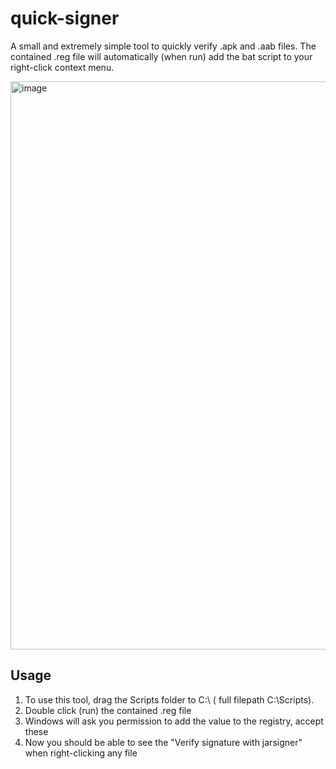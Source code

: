 # quick-signer

A small and extremely simple tool to quickly verify .apk and .aab files.
The contained .reg file will automatically (when run) add the bat script to your right-click context menu.


<img width="909" alt="image" src="https://user-images.githubusercontent.com/26058048/192895299-f1375aae-ede8-47b4-834d-a5bcad038edc.png">




## Usage
1. To use this tool, drag the Scripts folder to C:\ ( full filepath C:\Scripts).
2. Double click (run) the contained .reg file
3. Windows will ask you permission to add the value to the registry, accept these
4. Now you should be able to see the "Verify signature with jarsigner" when right-clicking any file
